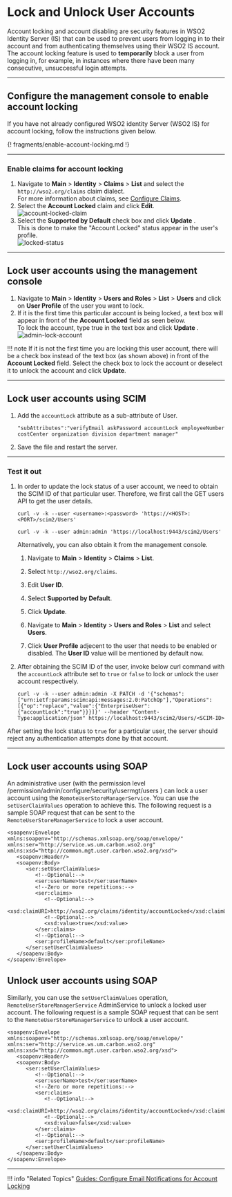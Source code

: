 # Lock and Unlock User Accounts

Account locking and account disabling are security features in WSO2 Identity Server (IS) that can be used to prevent users from logging in to their account and from authenticating themselves using their WSO2 IS account. The account locking feature is used to **temporarily** block a user from logging in, for example, in instances where there have been many consecutive, unsuccessful login attempts.

---

## Configure the management console to enable account locking

If you have not already configured WSO2 identity Server (WSO2 IS) for
account locking, follow the instructions given below.

{! fragments/enable-account-locking.md !}
    
---

### Enable claims for account locking

1.  Navigate to **Main** > **Identity** > **Claims** > **List** and select the `http://wso2.org/claims` claim dialect.  
    For more information about claims, see [Configure Claims](../../../guides/dialects/configure-claims/).
2.  Select the **Account Locked** claim and click **Edit**.  
    ![account-locked-claim](../../../assets/img/guides/account-locked-claim.png) 
3.  Select the **Supported by Default** check box and click **Update**
.  
    This is done to make the "Account Locked" status appear in the
    user's profile.  
    ![locked-status](../../../assets/img/guides/locked-status.png) 

---

## Lock user accounts using the management console

1.  Navigate to **Main** > **Identity** > **Users and Roles** > **List** > **Users** and click on **User Profile** of the user you want to lock.
2.  If it is the first time this particular account is being locked, a
    text box will appear in front of the **Account Locked** field as
    seen below.  
    To lock the account, type true in the text box and click **Update**
.  
    ![admin-lock-account](../../../assets/img/guides/admin-lock-account.png)

!!! note
    If it is not the first time you are locking this user account, there
    will be a check box instead of the text box (as shown above) in front of
    the **Account Locked** field. Select the check box to lock the account
    or deselect it to unlock the account and click **Update**.

---

## Lock user accounts using SCIM

1.	Add the `accountLock` attribute as a sub-attribute of User.

	```
	"subAttributes":"verifyEmail askPassword accountLock employeeNumber costCenter organization division department manager"
	```

2. Save the file and restart the server. 


---

### Test it out 

1. In order to update the lock status of a user account, we need to obtain the SCIM ID of that particular user. Therefore, we first call the GET users API to get the user details.

	``` curl tab="Request"
	curl -v -k --user <username>:<password> 'https://<HOST>:<PORT>/scim2/Users'
	```

	``` curl tab="Sample"
	curl -v -k --user admin:admin 'https://localhost:9443/scim2/Users'
	```

	Alternatively, you can also obtain it from the management console. 

	1.	Navigate to **Main** > **Identity** > **Claims** > **List**. 

	2.	Select `http://wso2.org/claims`. 

	3.	Edit **User ID**. 

	4.	Select **Supported by Default**. 

	5.	Click **Update**. 

	6.	Navigate to **Main** > **Identity** > **Users and Roles** > **List** and select **Users**. 

	7.	Click **User Profile** adjecent to the user that needs to be enabled or disabled. The **User ID** value will be mentioned by default now. 

2. After obtaining the SCIM ID of the user, invoke below curl command with the `accountLock` attribute set to `true` or `false` to lock or unlock the user account respectively.

	```curl 
	curl -v -k --user admin:admin -X PATCH -d '{"schemas":["urn:ietf:params:scim:api:messages:2.0:PatchOp"],"Operations":[{"op":"replace","value":{"EnterpriseUser":{"accountLock":"true"}}}]}' --header "Content-Type:application/json" https://localhost:9443/scim2/Users/<SCIM-ID>
	```

After setting the lock status to `true` for a particular user, the server should reject any authentication attempts done by that account.

---

## Lock user accounts using SOAP

An administrative user (with the permission level /permission/admin/configure/security/usermgt/users ) can lock a user account using the `RemoteUserStoreManagerService`. You can use the `setUserClaimValues` operation to achieve this. The following request is a sample SOAP request that can be sent to the `RemoteUserStoreManagerService` to lock a user account.

```curl 
<soapenv:Envelope xmlns:soapenv="http://schemas.xmlsoap.org/soap/envelope/" xmlns:ser="http://service.ws.um.carbon.wso2.org" xmlns:xsd="http://common.mgt.user.carbon.wso2.org/xsd">
   <soapenv:Header/>
   <soapenv:Body>
      <ser:setUserClaimValues>
         <!--Optional:-->
         <ser:userName>test</ser:userName>
         <!--Zero or more repetitions:-->
         <ser:claims>
            <!--Optional:-->
            <xsd:claimURI>http://wso2.org/claims/identity/accountLocked</xsd:claimURI>
            <!--Optional:-->
            <xsd:value>true</xsd:value>
         </ser:claims>
         <!--Optional:-->
         <ser:profileName>default</ser:profileName>
      </ser:setUserClaimValues>
   </soapenv:Body>
</soapenv:Envelope>
```

## Unlock user accounts using SOAP

Similarly, you can use the `setUserClaimValues` operation, `RemoteUserStoreManagerService` AdminService to unlock a locked user account. The following request is a sample SOAP request that can be sent to the `RemoteUserStoreManagerService` to unlock a user account.

```curl
<soapenv:Envelope xmlns:soapenv="http://schemas.xmlsoap.org/soap/envelope/" xmlns:ser="http://service.ws.um.carbon.wso2.org" xmlns:xsd="http://common.mgt.user.carbon.wso2.org/xsd">
   <soapenv:Header/>
   <soapenv:Body>
      <ser:setUserClaimValues>
         <!--Optional:-->
         <ser:userName>test</ser:userName>
         <!--Zero or more repetitions:-->
         <ser:claims>
            <!--Optional:-->
            <xsd:claimURI>http://wso2.org/claims/identity/accountLocked</xsd:claimURI>
            <!--Optional:-->
            <xsd:value>false</xsd:value>
         </ser:claims>
         <!--Optional:-->
         <ser:profileName>default</ser:profileName>
      </ser:setUserClaimValues>
   </soapenv:Body>
</soapenv:Envelope>
```

----

!!! info "Related Topics"
	[Guides: Configure Email Notifications for Account Locking](../../../guides/tenants/email-account-locking)
    <!--- [Concept: Account Locking](TODO:link-to-concept)-->
    <!-- [Guide: Configure Email Notifications](TODO:link-to-guide)-->
